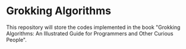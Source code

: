 # Grokking Algorithms

This repository will store the codes implemented in the book "Grokking Algorithms: An Illustrated Guide for Programmers and Other Curious People".
